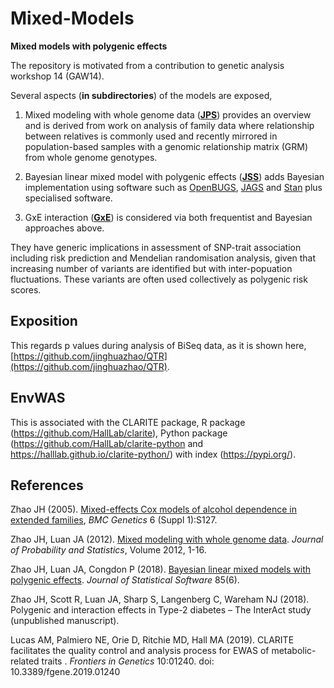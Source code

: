 # Mixed-Models

**Mixed models with polygenic effects**

The repository is motivated from a contribution to genetic analysis workshop 14 (GAW14).

Several aspects (**in subdirectories**) of the models are exposed,

1. Mixed modeling with whole genome data (**[JPS](JPS)**) provides an overview and is derived from work on analysis of family data where relationship between relatives is commonly 
used and recently mirrored in population-based samples with a genomic relationship matrix (GRM) from whole genome genotypes.

2. Bayesian linear mixed model with polygenic effects (**[JSS](JSS)**) adds Bayesian implementation using software such as [OpenBUGS](http://openbugs.net/w/FrontPage), 
[JAGS](http://mcmc-jags.sourceforge.net/) and [Stan](http://mc-stan.org/) plus specialised software.

3. GxE interaction (**[GxE](GxE)**) is considered via both frequentist and Bayesian approaches above.

They have generic implications in assessment of SNP-trait association including risk prediction and Mendelian randomisation analysis, given that increasing number of variants are 
identified but with inter-popuation fluctuations. These variants are often used collectively as polygenic risk scores.

## Exposition

This regards p values during analysis of BiSeq data, as it is shown here, [https://github.com/jinghuazhao/QTR](https://github.com/jinghuazhao/QTR).

## EnvWAS

This is associated with the CLARITE package, R package (https://github.com/HallLab/clarite), Python package (https://github.com/HallLab/clarite-python and https://halllab.github.io/clarite-python/) with index (https://pypi.org/).

## References

Zhao JH (2005). [Mixed-effects Cox models of alcohol dependence in extended families](https://doi.org/10.1186/1471-2156-6-S1-S127), *BMC Genetics* 6 (Suppl 1):S127.

Zhao JH, Luan JA (2012). [Mixed modeling with whole genome data](https://www.hindawi.com/journals/jps/2012/485174/). *Journal of Probability and Statistics*, Volume 2012, 1-16.

Zhao JH, Luan JA, Congdon P (2018). [Bayesian linear mixed models with polygenic effects](https://www.jstatsoft.org/article/view/v085i06). *Journal of Statistical Software* 85(6).

Zhao JH, Scott R, Luan JA, Sharp S, Langenberg C, Wareham NJ (2018). Polygenic and interaction effects in Type-2 diabetes – The InterAct study (unpublished manuscript).

Lucas AM, Palmiero NE, Orie D, Ritchie MD, Hall MA (2019). CLARITE facilitates the quality control and analysis process for EWAS of metabolic-related traits . *Frontiers in Genetics* 10:01240. doi: 10.3389/fgene.2019.01240
